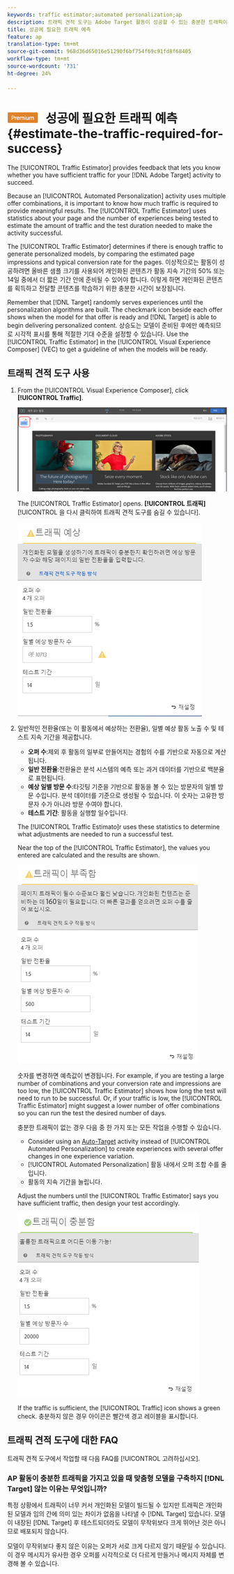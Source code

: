 ```yaml
---
keywords: traffic estimator;automated personalization;ap
description: 트래픽 견적 도구는 Adobe Target 활동이 성공할 수 있는 충분한 트래픽이 있는지 여부를 알 수 있는 피드백을 제공합니다.
title: 성공에 필요한 트래픽 예측
feature: ap
translation-type: tm+mt
source-git-commit: 968d36d65016e51290f6bf754f69c91fd8f68405
workflow-type: tm+mt
source-wordcount: '731'
ht-degree: 24%

---
```



# ![PREMIUM](/help/assets/premium.png) 성공에 필요한 트래픽 예측{#estimate-the-traffic-required-for-success}

The [!UICONTROL Traffic Estimator] provides feedback that lets you know whether you have sufficient traffic for your [!DNL Adobe Target] activity to succeed.

Because an [!UICONTROL Automated Personalization] activity uses multiple offer combinations, it is important to know how much traffic is required to provide meaningful results. The [!UICONTROL Traffic Estimator] uses statistics about your page and the number of experiences being tested to estimate the amount of traffic and the test duration needed to make the activity successful.

The [!UICONTROL Traffic Estimator] determines if there is enough traffic to generate personalized models, by comparing the estimated page impressions and typical conversion rate for the pages. 이상적으로는 활동이 성공하려면 올바른 샘플 크기를 사용되어 개인화된 콘텐츠가 활동 지속 기간의 50% 또는 14일 중에서 더 짧은 기간 안에 준비될 수 있어야 합니다. 이렇게 하면 개인화된 콘텐츠를 획득하고 전달할 콘텐츠를 학습하기 위한 충분한 시간이 보장됩니다.

Remember that [!DNL Target] randomly serves experiences until the personalization algorithms are built. The checkmark icon beside each offer shows when the model for that offer is ready and [!DNL Target] is able to begin delivering personalized content. 상승도는 모델이 준비된 후에만 예측되므로 시각적 표시를 통해 적절한 기대 수준을 설정할 수 있습니다. Use the [!UICONTROL Traffic Estimator] in the [!UICONTROL Visual Experience Composer] (VEC) to get a guideline of when the models will be ready.

## 트래픽 견적 도구 사용

1. From the [!UICONTROL Visual Experience Composer], click **[!UICONTROL Traffic]**.

   ![트래픽 아이콘](/help/c-activities/t-automated-personalization/assets/icon-traffic.png)

   The [!UICONTROL Traffic Estimator] opens. **[!UICONTROL 트래픽]**[!UICONTROL 을 다시 클릭하여 트래픽 견적 도구를 숨길 수 있습니다].

   ![](assets/ap_est.png)

1. 일반적인 전환율(또는 이 활동에서 예상하는 전환율), 일별 예상 활동 노출 수 및 테스트 지속 기간을 제공합니다.

   * **오퍼 수**:제외 후 활동의 일부로 만들어지는 경험의 수를 기반으로 자동으로 계산됩니다.
   * **일반 전환율**:전환율은 분석 시스템의 예측 또는 과거 데이터를 기반으로 백분율로 표현됩니다.
   * **예상 일별 방문 수**:타깃팅 기준을 기반으로 활동을 볼 수 있는 방문자의 일별 방문 수입니다. 분석 데이터를 기준으로 생성될 수 있습니다. 이 숫자는 고유한 방문자 수가 아니라 방문 수여야 합니다.
   * **테스트 기간**: 활동을 실행할 일수입니다.

   The [!UICONTROL Traffic Estimato]r uses these statistics to determine what adjustments are needed to run a successful test.

   Near the top of the [!UICONTROL Traffic Estimator], the values you entered are calculated and the results are shown.

   ![](assets/ap_est_no.png)

   숫자를 변경하면 예측값이 변경됩니다. For example, if you are testing a large number of combinations and your conversion rate and impressions are too low, the [!UICONTROL Traffic Estimator] shows how long the test will need to run to be successful. Or, if your traffic is low, the [!UICONTROL Traffic Estimator] might suggest a lower number of offer combinations so you can run the test the desired number of days.

   충분한 트래픽이 없는 경우 다음 중 한 가지 또는 모든 작업을 수행할 수 있습니다.

   * Consider using an [Auto-Target](/help/c-activities/auto-target/auto-target-to-optimize.md) activity instead of [!UICONTROL Automated Personalization] to create experiences with several offer changes in one experience variation.
   * [!UICONTROL Automated Personalization] 활동 내에서 오퍼 조합 수를 줄입니다.
   * 활동의 지속 기간을 늘립니다.

   Adjust the numbers until the [!UICONTROL Traffic Estimator] says you have sufficient traffic, then design your test accordingly.

   ![](assets/ap_est_yes.png)

   If the traffic is sufficient, the [!UICONTROL Traffic] icon shows a green check. 충분하지 않은 경우 아이콘은 빨간색 경고 레이블을 표시합니다.

## 트래픽 견적 도구에 대한 FAQ

트래픽 견적 도구에서 작업할 때 다음 FAQ를 [!UICONTROL 고려하십시오].

### AP 활동이 충분한 트래픽을 가지고 있을 때 맞춤형 모델을 구축하지 [!DNL Target] 않는 이유는 무엇입니까?

특정 상황에서 트래픽이 너무 커서 개인화된 모델이 빌드될 수 있지만 트래픽은 개인화된 모델과 임의 간에 의미 있는 차이가 없음을 나타낼 수 [!DNL Target] 있습니다. 모델이 내장된 [!DNL Target] 후 테스트되더라도 모델이 무작위보다 크게 뛰어난 것은 아니므로 배포되지 않습니다.

모델이 무작위보다 좋지 않은 이유는 오퍼가 서로 크게 다르지 않기 때문일 수 있습니다. 이 경우 메시지가 유사한 경우 오퍼를 시각적으로 더 다르게 만들거나 메시지 자체를 변경해 볼 수 있습니다.
